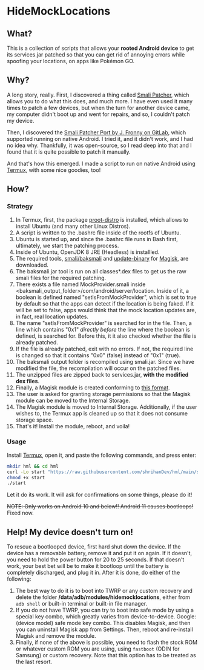# HideMockLocations

## What?
This is a collection of scripts that allows your **rooted Android device** to get its services.jar patched so that you can get rid of annoying errors while spoofing your locations, on apps like Pokémon GO.

## Why?
A long story, really. First, I discovered a thing called [Smali Patcher](https://forum.xda-developers.com/t/module-smali-patcher-7-3.3680053), which allows you to do what this does, and much more. I have even used it many times to patch a few devices, but when the turn for another device came, my computer didn't boot up and went for repairs, and so, I couldn't patch my device.

Then, I discovered the [Smali Patcher Port by J. Fronny on GitLab](https://gitlab.com/JFronny/smalipatcher), which supported running on native Android. I tried it, and it didn't work, and I had no idea why. Thankfully, it was open-source, so I read deep into that and I found that it is quite possible to patch it manually.

And that's how this emerged. I made a script to run on native Android using [Termux](https://f-droid.org/packages/com.termux), with some nice goodies, too!

## How?
### Strategy
1. In Termux, first, the package [proot-distro](https://github.com/termux/proot-distro) is installed, which allows to install Ubuntu (and many other Linux Distros).
2. A script is written to the .bashrc file inside of the rootfs of Ubuntu.
3. Ubuntu is started up, and since the .bashrc file runs in Bash first, ultimately, we start the patching process.
4. Inside of Ubuntu, OpenJDK 8 JRE (Headless) is installled.
5. The required tools, [smali/baksmali](https://github.com/JesusFreke/smali) and [update-binary](https://github.com/topjohnwu/Magisk/blob/master/scripts/module_installer.sh) for [Magisk](https://github.com/topjohnwu/Magisk), are downloaded.
6. The baksmali.jar tool is run on all classes\*.dex files to get us the raw smali files for the required patching.
7. There exists a file named MockProvider.smali inside <baksmali_output_folder>/com/android/server/location. Inside of it, a boolean is defined named "setIsFromMockProvider", which is set to true by default so that the apps can detect if the location is being faked. If it will be set to false, apps would think that the mock location updates are, in fact, real location updates.
8. The name "setIsFromMockProvider" is searched for in the file. Then, a line which contains "0x1" _directly before_ the line where the boolean is defined, is searched for. Before this, it it also checked whether the file is already patched.
9. If the file is already patched, exit with no errors. If not, the required line is changed so that it contains "0x0" (false) instead of "0x1" (true).
10. The baksmali output folder is recompiled using smali.jar. Since we have modified the file, the recompilation will occur on the patched files.
11. The unzipped files are zipped back to services.jar, **with the modified dex files**.
12. Finally, a Magisk module is created conforming to [this format](https://topjohnwu.github.io/Magisk/guides.html).
13. The user is asked for granting storage permissions so that the Magisk module can be moved to the Internal Storage.
14. The Magisk module is moved to Internal Storage. Additionally, if the user wishes to, the Termux app is cleaned up so that it does not consume storage space.
15. That's it! Install the module, reboot, and voila!

### Usage
Install [Termux](https://f-droid.org/packages/com.termux), open it, and paste the following commands, and press enter:

```sh
mkdir hml && cd hml
curl -Lo start "https://raw.githubusercontent.com/shrihanDev/hml/main/start.sh"
chmod +x start
./start
```
Let it do its work. It will ask for confirmations on some things, please do it!

~~NOTE: Only works on Android 10 and below!! Android 11 causes bootloops!~~ Fixed now.

## Help! My device doesn't turn on!
To rescue a bootlooped device, first hard shut down the device. If the device has a removable battery, remove it and put it on again. If it doesn't, you need to hold the power button for 20 to 25 seconds. If that doesn't work, your best bet will be to make it bootloop until the battery is completely discharged, and plug it in. After it is done, do either of the following:
1. The best way to do it is to boot into TWRP or any custom recovery and delete the folder **/data/adb/modules/hidemocklocations**, either from `adb shell` or built-in terminal or built-in file manager.
2. If you do not have TWRP, you can try to boot into safe mode by using a special key combo, which greatly varies from device-to-device. Google: (device model) safe mode key combo. This disables Magisk, and then you can uninstall Magisk app from Settings. Then, reboot and re-install Magisk and remove the module.
3. Finally, if none of the above is possible, you need to flash the stock ROM or whatever custom ROM you are using, using `fastboot` (ODIN for Samsung) or custom recovery. Note that this option has to be treated as the last resort.
